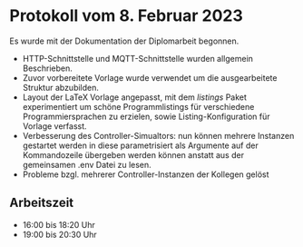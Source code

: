 # Protokoll vom 8. Februar 2023 

Es wurde mit der Dokumentation der Diplomarbeit begonnen.
- HTTP-Schnittstelle und MQTT-Schnittstelle wurden allgemein Beschrieben.
- Zuvor vorbereitete Vorlage wurde verwendet um die ausgearbeitete Struktur abzubilden.
- Layout der LaTeX Vorlage angepasst, mit dem *listings* Paket experimentiert um schöne Programmlistings für verschiedene Programmiersprachen zu erzielen, sowie Listing-Konfiguration für Vorlage verfasst.
- Verbesserung des Controller-Simualtors: nun können mehrere Instanzen gestartet werden in diese parametrisiert als Argumente auf der Kommandozeile übergeben werden können anstatt aus der gemeinsamen .env Datei zu lesen.
- Probleme bzgl. mehrerer Controller-Instanzen der Kollegen gelöst

## Arbeitszeit
<!-- { "progress": true, "date": ["23/02/08"] } -->
- 16:00 bis 18:20 Uhr
- 19:00 bis 20:30 Uhr 
<!-- { "progress": false } -->
